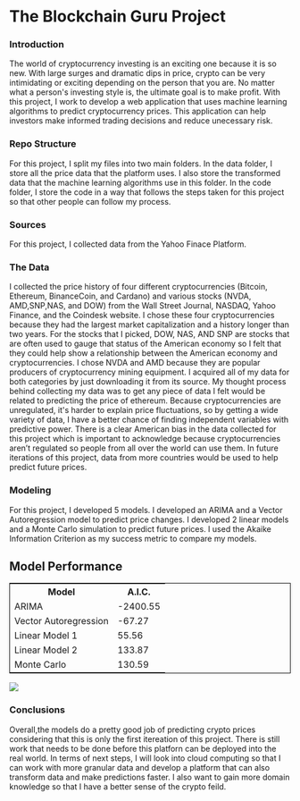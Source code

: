 <h1>The Blockchain Guru Project</h1>
    <h3>Introduction</h3>
        <p>The world of cryptocurrency investing is an exciting one because it is so new. With large surges and dramatic dips in price, crypto can be very intimidating or exciting depending on the person that you are. No matter what a person's investing style is, the ultimate goal is to make profit. With this project, I work to develop a web application that uses machine learning algorithms to predict cryptocurrency prices. This application can help investors make informed trading decisions and reduce unecessary risk. </p>
    <h3>Repo Structure</h3>
        <p>For this project, I split my files into two main folders. In the data folder, I store all the price data that the platform uses. I also store the transformed data that the machine learning algorithms use in this folder. In the code folder, I store the code in a way that follows the steps taken for this project so that other people can follow my process. </p> 
    <h3>Sources</h3>
        <p>For this project, I collected data from the Yahoo Finace Platform.</p>
    <h3>The Data</h3>
        <p>I collected the price history of four different cryptocurrencies (Bitcoin, Ethereum, BinanceCoin, and Cardano) and various stocks (NVDA, AMD,SNP,NAS, and DOW) from the Wall Street Journal, NASDAQ, Yahoo Finance, and the Coindesk website. I chose these four cryptocurrencies  because they had the largest market capitalization and a history longer than two years. For the stocks that I picked, DOW, NAS, AND SNP are stocks that are often used to gauge that status of the American economy so I felt that they could help show a relationship between the American economy and cryptocurrencies. I chose NVDA and AMD because they are popular producers of cryptocurrency mining equipment. I acquired all of my data for both categories by just downloading it from its source. My thought process behind collecting my data was to get any piece of data I felt would be related to predicting the price of ethereum. Because cryptocurrencies are unregulated, it's harder to explain price fluctuations, so by getting a wide variety of data, I have a better chance of finding independent variables with predictive power. There is a clear American bias in the data collected for this project which is important to acknowledge because cryptocurrencies aren’t regulated so people from all over the world can use them. In future iterations of this project, data from more countries would be used to help predict future prices.</p>
    <h3>Modeling</h3>
        <p>For this project, I developed 5 models. I developed an ARIMA and a Vector Autoregression model to predict price changes. I developed 2 linear models and a Monte Carlo simulation to predict future prices. I used the Akaike Information Criterion as my success metric to compare my models.</p>
        <h2>Model Performance</h2>
            <table style="width:100%;border:1px solid black;">
                <tr >
                    <th>Model</th>
                    <th>A.I.C.</th>
                </tr>
                <tr>
                    <td>ARIMA</td>
                    <td>-2400.55</td>
                </tr>
                <tr>
                    <td>Vector Autoregression</td>
                    <td>-67.27</td>
                </tr>
                <tr>
                    <td>Linear Model 1</td>
                    <td>55.56</td>
                </tr>
                <tr>
                    <td>Linear Model 2</td>
                    <td>133.87</td>
                </tr>
                <tr>
                    <td>Monte Carlo</td>
                    <td>130.59</td>
                </tr>
            </table>
            <img src='./support/result.png'>
    <h3>Conclusions</h3>
        <p>Overall,the models do a pretty good job of predicting crypto prices considering that this is only the first itereation of this project. There is still work that needs to be done before this platforn can be deployed into the real world. In terms of next  steps, I will look into cloud computing so that I can work with more granular data and develop a platform that can also transform data and make predictions faster. I also want to gain more domain knowledge so that I have a better sense of the crypto feild.</p>
